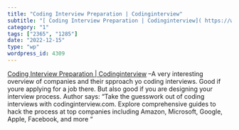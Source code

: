 ```yaml
---
title: "Coding Interview Preparation | Codinginterview"
subtitle: "[ Coding Interview Preparation | Codinginterview]( https://www.codinginterview.com/) –A very interes..."
category: "1"
tags: ["2365", "1285"]
date: "2022-12-15"
type: "wp"
wordpress_id: 4309
---
```

[ Coding Interview Preparation | Codinginterview]( https://www.codinginterview.com/) –A very interesting overview of companies and their spproach yo coding interviews. Good if youre applying for a job there. But also good if you are designing your interview process. Author says: “Take the guesswork out of coding interviews with codinginterview.com. Explore comprehensive guides to hack the process at top companies including Amazon, Microsoft, Google, Apple, Facebook, and more “
